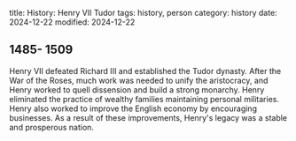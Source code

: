 title: History: Henry VII Tudor
tags: history, person
category: history
date: 2024-12-22
modified: 2024-12-22


 1485-
1509
-
Henry VII defeated
 Richard III and established the Tudor dynasty. After the War of
 the Roses, much work was needed to unify the aristocracy, and Henry
 worked to quell dissension and build a strong monarchy. Henry
 eliminated the practice of wealthy families maintaining personal
 militaries. Henry also worked to improve the English economy by
 encouraging businesses. As a result of these improvements, Henry's
 legacy was a stable and prosperous nation.





